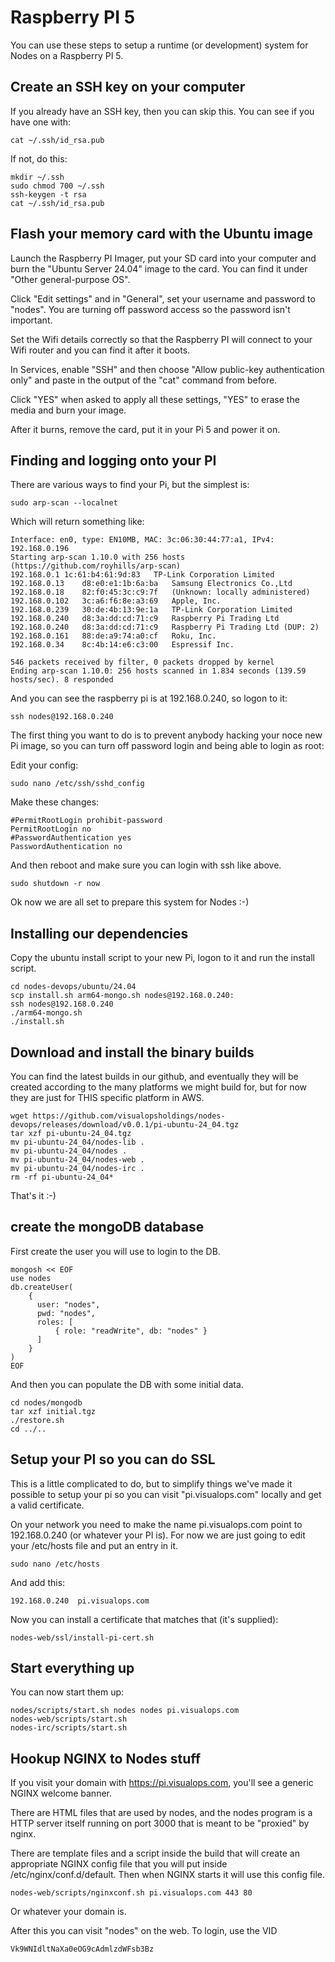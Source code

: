 # Raspberry PI 5

You can use these steps to setup a runtime (or development) system for Nodes on a Raspberry
PI 5.

## Create an SSH key on your computer

If you already have an SSH key, then you can skip this. You can see if you have one with:

```
cat ~/.ssh/id_rsa.pub
```

If not, do this:

```
mkdir ~/.ssh
sudo chmod 700 ~/.ssh
ssh-keygen -t rsa
cat ~/.ssh/id_rsa.pub
```

## Flash your memory card with the Ubuntu image

Launch the Raspberry PI Imager, put your SD card into your computer and burn the 
"Ubuntu Server 24.04" image to the card. You can find it under "Other general-purpose OS".

Click "Edit settings" and in "General", set your username and password to "nodes". You are turning off password access
so the password isn't important.

Set the Wifi details correctly so that the Raspberry PI will connect to your Wifi router and
you can find it after it boots.

In Services, enable "SSH" and then choose "Allow public-key authentication only" and paste
in the output of the "cat" command from before.

Click "YES" when asked to apply all these settings, "YES" to erase the media and burn your image.

After it burns, remove the card, put it in your Pi 5 and power it on.

## Finding and logging onto your PI

There are various ways to find your Pi, but the simplest is:

```
sudo arp-scan --localnet
```

Which will return something like:

```
Interface: en0, type: EN10MB, MAC: 3c:06:30:44:77:a1, IPv4: 192.168.0.196
Starting arp-scan 1.10.0 with 256 hosts (https://github.com/royhills/arp-scan)
192.168.0.1	1c:61:b4:61:9d:83	TP-Link Corporation Limited
192.168.0.13	d8:e0:e1:1b:6a:ba	Samsung Electronics Co.,Ltd
192.168.0.18	82:f0:45:3c:c9:7f	(Unknown: locally administered)
192.168.0.102	3c:a6:f6:8e:a3:69	Apple, Inc.
192.168.0.239	30:de:4b:13:9e:1a	TP-Link Corporation Limited
192.168.0.240	d8:3a:dd:cd:71:c9	Raspberry Pi Trading Ltd
192.168.0.240	d8:3a:dd:cd:71:c9	Raspberry Pi Trading Ltd (DUP: 2)
192.168.0.161	88:de:a9:74:a0:cf	Roku, Inc.
192.168.0.34	8c:4b:14:e6:c3:00	Espressif Inc.

546 packets received by filter, 0 packets dropped by kernel
Ending arp-scan 1.10.0: 256 hosts scanned in 1.834 seconds (139.59 hosts/sec). 8 responded
```

And you can see the raspberry pi is at 192.168.0.240, so logon to it:

```
ssh nodes@192.168.0.240
```

The first thing you want to do is to prevent anybody hacking your noce new Pi image, so you can
turn off password login and being able to login as root:

Edit your config:

```
sudo nano /etc/ssh/sshd_config
```

Make these changes:

```
#PermitRootLogin prohibit-password
PermitRootLogin no
#PasswordAuthentication yes
PasswordAuthentication no
```

And then reboot and make sure you can login with ssh like above.

```
sudo shutdown -r now
```

Ok now we are all set to prepare this system for Nodes :-)

## Installing our dependencies

Copy the ubuntu install script to your new Pi, logon to it and run the install script.

```
cd nodes-devops/ubuntu/24.04
scp install.sh arm64-mongo.sh nodes@192.168.0.240:
ssh nodes@192.168.0.240
./arm64-mongo.sh
./install.sh
```


## Download and install the binary builds

You can find the latest builds in our github, and eventually they will be created according to the
many platforms we might build for, but for now they are just for THIS specific platform in AWS.

```
wget https://github.com/visualopsholdings/nodes-devops/releases/download/v0.0.1/pi-ubuntu-24_04.tgz
tar xzf pi-ubuntu-24_04.tgz
mv pi-ubuntu-24_04/nodes-lib .
mv pi-ubuntu-24_04/nodes .
mv pi-ubuntu-24_04/nodes-web .
mv pi-ubuntu-24_04/nodes-irc .
rm -rf pi-ubuntu-24_04*
```

That's it :-)

## create the mongoDB database

First create the user you will use to login to the DB.

```
mongosh << EOF
use nodes
db.createUser(
    {
      user: "nodes",
      pwd: "nodes",
      roles: [
          { role: "readWrite", db: "nodes" }
      ]
    }
)
EOF
```

And then you can populate the DB with some initial data.

```
cd nodes/mongodb
tar xzf initial.tgz
./restore.sh
cd ../..
```

## Setup your PI so you can do SSL

This is a little complicated to do, but to simplify things we've made it possible to setup
your pi so you can visit "pi.visualops.com" locally and get a valid certificate.

On your network you need to make the name pi.visualops.com point to 192.168.0.240 (or whatever
your PI is). For now we are just going to edit your /etc/hosts file and put an entry in it.

```
sudo nano /etc/hosts
```

And add this:

```
192.168.0.240  pi.visualops.com
```

Now you can install a certificate that matches that (it's supplied):

```
nodes-web/ssl/install-pi-cert.sh
```

## Start everything up

You can now start them up:

```
nodes/scripts/start.sh nodes nodes pi.visualops.com
nodes-web/scripts/start.sh
nodes-irc/scripts/start.sh
```

## Hookup NGINX to Nodes stuff

If you visit your domain with https://pi.visualops.com, you'll see a generic NGINX
welcome banner.

There are HTML files that are used by nodes, and the nodes program is a HTTP server itself running on
port 3000 that is meant to be "proxied" by nginx.

There are template files and a script inside the build that will create an appropriate NGINX config
file that you will put inside /etc/nginx/conf.d/default. Then when NGINX starts it
will use this config file.

```
nodes-web/scripts/nginxconf.sh pi.visualops.com 443 80
```

Or whatever your domain is.

After this you can visit "nodes" on the web. To login, use the VID 

```
Vk9WNIdltNaXa0eOG9cAdmlzdWFsb3Bz
```


